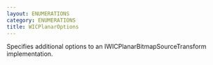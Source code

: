 ```yaml
---
layout: ENUMERATIONS
category: ENUMERATIONS
title: WICPlanarOptions
---
```


Specifies additional options to an IWICPlanarBitmapSourceTransform implementation.
